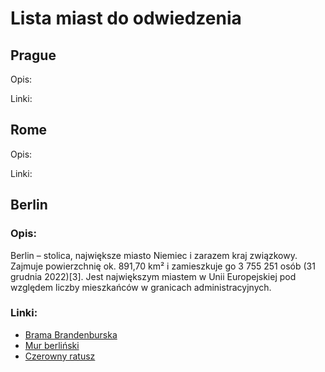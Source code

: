 # Lista miast do odwiedzenia

## Prague
Opis:

Linki:

## Rome
Opis:

Linki:

## Berlin
### Opis:
Berlin – stolica, największe miasto Niemiec i zarazem kraj związkowy. Zajmuje powierzchnię ok. 891,70 km² i zamieszkuje go 3 755 251 osób (31 grudnia 2022)[3]. Jest największym miastem w Unii Europejskiej pod względem liczby mieszkańców w granicach administracyjnych.

### Linki:
- [Brama Brandenburska](https://pl.wikipedia.org/wiki/Brama_Brandenburska)
- [Mur berliński](https://pl.wikipedia.org/wiki/Mur_Berli%C5%84ski)
- [Czerowny ratusz](https://pl.wikipedia.org/wiki/Czerwony_Ratusz_w_Berlinie)